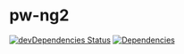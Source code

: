 # pw-ng2

[![devDependencies Status](https://david-dm.org/gon250/pw-ng2/dev-status.svg)](https://david-dm.org/gon250/pw-ng2?type=dev)
[![Dependencies](https://david-dm.org/gon250/pw-ng2.svg)](https://david-dm.org/gon250/pw-ng2#info=dependencies)
